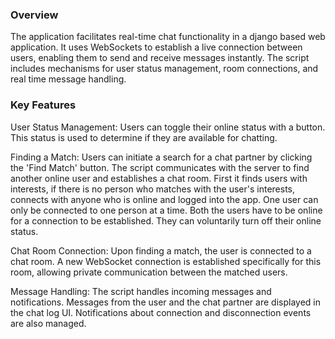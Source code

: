 ### Overview

The application facilitates real-time chat functionality in a django based web application. It uses WebSockets to
establish a live connection between users, enabling them to send and receive messages instantly. The script includes
mechanisms for user status management, room connections, and real time message handling.

### Key Features

User Status Management: Users can toggle their online status with a button. This status is used to determine if they are
available for chatting.

Finding a Match: Users can initiate a search for a chat partner by clicking the 'Find Match' button. The script
communicates with the server to find another online user and establishes a chat room. First it finds users with
interests, if there is no person who matches with the user's interests, connects with anyone who is online and logged
into the app.
One user can only be connected to one person at a time. Both the users have to be online for a connection to be
established. They can voluntarily turn off their online status.

Chat Room Connection: Upon finding a match, the user is connected to a chat room. A new WebSocket connection is
established specifically for this room, allowing private communication between the matched users.

Message Handling: The script handles incoming messages and notifications. Messages from the user and the chat partner
are displayed in the chat log UI. Notifications about connection and disconnection events are also managed.
